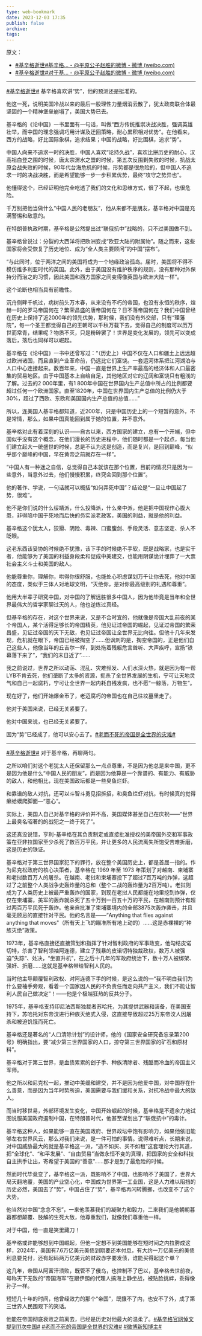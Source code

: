```yaml
---
type: web-bookmark
date: 2023-12-03 17:35
publish: false
archive: 
tags:
---
```

原文：
- [\#基辛格逝世#基辛格... - @平原公子赵胜的微博 - 微博 (weibo.com)](https://weibo.com/1564834725/NuVQSrhZ3?pagetype=fav)
- [\#基辛格逝世#对于基... - @平原公子赵胜的微博 - 微博 (weibo.com)](https://weibo.com/1564834725/Nv162Ewyx)

---

[\#基辛格逝世#](https://s.weibo.com/weibo?q=%23%E5%9F%BA%E8%BE%9B%E6%A0%BC%E9%80%9D%E4%B8%96%23) 基辛格喜欢讲“势”，他的预测还是挺准的。  
  
他这一死，说明美国冷战以来的最后一股理性力量烟消云散了，犹太政商联合体最坚固的一个精神堡垒崩塌了，美国大势已去。  
  
基辛格的《论中国》一书里面有一句话，叫做“西方传统推崇决战决胜，强调英雄壮举，而中国的理念强调巧用计谋及迂回策略，耐心累积相对优势”。在他看来，西方的战略，好比国际象棋，追求结果；中国的战略，好比围棋，追求“势”。  
  
中国人向来不追求一时的决胜，中国人喜欢“论持久战”，喜欢比拼历史的耐心，汉高祖白登之围的时候，唐太宗渭水之盟的时候，第五次反围剿失败的时候，抗战太原会战失败的时候，90年代台海危机的时候，形势都是很危险的，但中国人不追求一时的决战决胜，而是希望能够一步一步积累优势，最终“攻守之势异也”。  
  
他懂得这个，已经证明他完全吃透了我们的文化和思维方式，很了不起，也很危险。  
  
千万别把他当做什么“中国人民的老朋友”，他从来都不是朋友，基辛格对中国是充满警惕和敌意的。  
  
在特朗普执政时期，基辛格是公然提出过“联俄抗中”战略的，只不过美国做不到。  
  
基辛格曾说过：分裂的大西洋将把欧洲变成“欧亚大陆的附属物”。随之而来，这些国家将会受恢复了历史地位、成为“全人类主要顾问”的中国“摆布”。  
  
“与此同时，位于两洋之间的美国将成为一个地缘政治孤岛。届时，美国将不得不模仿维多利亚时代的英国。此外，由于美国没有维护秩序的规则，没有那种对外保持分而治之的习惯，因此美国和西方国家之间变得像英国与欧洲大陆一样”。  
  
这个论断也相当具有前瞻性。  
  
沉舟侧畔千帆过，病树前头万木春，从来没有不朽的帝国，也没有永恒的秩序，煊赫一时的罗马帝国何在？繁荣昌盛的唐帝国何在？日不落帝国何在？我们中国曾经在历史上保持了近2000年的领先优势，那时候，我们没有外交部，只有“理藩院”，每一个圣王都觉得自己的王朝可以千秋万载下去，觉得自己的制度可以历万世而常青，结果呢？物质不灭，只是粉碎罢了！世界是变化发展的，领先可以变成落后，落后也同样可以崛起。  
  
基辛格在《论中国》一书中还曾写过：“（历史上）中国不仅在人口和疆土上远远超过欧洲诸国，而且直到产业革命前，仍远比它们富饶。一套运河体系把江河湖泊与人口中心连接起来。数百年来，中国一直是世界上生产率最高的经济体和人口最密集的贸易地区。由于中国基本上自给自足，其他地区对它的辽阔和富饶只有粗浅的了解。过去的2 000年里，有1 800年中国在世界国内生产总值中所占的比例都要超过任何一个欧洲国家。直至1820年，中国在世界国内生产总值的比例仍大于30%，超过了西欧、东欧和美国国内生产总值的总值......”  
  
所以，连美国人基辛格都知道，近200年，只是中国历史上的一个短暂的意外，不是常情，那么，如果中国真能回到属于她的位置，并不意外。  
  
基辛格对此有着深刻的认识——自古以来，西方国家的建立，总有一个开端，但中国似乎没有这个概念，在他们漫长的历史进程中，他们随时都是一个起点，每当他们建立起大一统盛世的时候，总是不认为这是创造，而是复兴，是回到巅峰，“似乎那个巅峰的中国，早在黄帝之前就存在一样”。  
  
“中国人有一种迷之自信，总觉得自己本就该在那个位置，目前的情况只是因为一些意外，当意外过去，他们慢慢积累，终究会回到那个位置”。  
  
他的著作、学说，一句话就可以概括“如何弄死中国”？结论是“一旦让中国起了势，很难”。  
  
他不是你们说的什么绥靖派，什么投降派，什么亲中派，他是把中国视作心腹大患，非得陷中国于死地而后快的务实派老政客，美国的利益，就是他的利益。  
  
基辛格这个犹太人，狡猾、阴险、毒辣、口蜜腹剑、手段灵活、意志坚定、杀人不眨眼。  
  
这老东西该妥协的时候绝不犹豫，该下手的时候绝不手软，既是战略家，也是实干者，他能够为了美国的利益身段柔和促成中美建交，也能用阴谋诡计埋葬了一大票社会主义斗士和美国的敌人。  
  
他能尊重你，理解你，哄得你很舒服，也能处心积虑谋划万千让你去死，他对中国的态度，类似于三体人对地球文明，“灭绝你，是对你最高级别的礼遇和尊重”。  
  
他用大半辈子研究中国，对中国的了解远胜很多中国人，因为他毕竟是当年和全世界最伟大的哲学家聊过天的人，他也逆练过真经。  
  
但基辛格的存在，对这个世界来说，又是不合时宜的，他就像是帝国大乱前夜的某个帝国人，某个活得足够长的帝国精英，他见证过帝国的崛起，见证过帝国的繁荣昌盛，见证过帝国的天下无敌，也见证过帝国让全世界无比向往。但他十几年来发现，危机就在眼下，帝国已经被掏空了……但讽刺的是，掏空帝国的，正是他们自己这些人，他像当年的丘吉尔一样，到处拖着残躯危言耸听、大声疾呼，宣扬“铁幕落下来了”，“我们的末日近了”……  
  
我之前说过，世界之所以动荡、混乱、灾难频发、人们水深火热，就是因为有一帮LYB不肯去死，他们垄断了太多的资源，扼杀了全世界发展的生机，宁可让天地灵气和自己一起腐朽，宁可让全世界一起内耗自残发疯，也不愿“一鲸落，万物生”。  
  
现在好了，他们开始爆金币了，老迈腐朽的帝国也在自己往坟墓里走了。  
  
他对于美国来说，已经无关紧要了。  
  
他对中国来说，也已经无关紧要了。  
  
因为“势”已经成了，他可以安心去了。[\#老而不死的帝国是全世界的灾难#](https://s.weibo.com/weibo?q=%23%E8%80%81%E8%80%8C%E4%B8%8D%E6%AD%BB%E7%9A%84%E5%B8%9D%E5%9B%BD%E6%98%AF%E5%85%A8%E4%B8%96%E7%95%8C%E7%9A%84%E7%81%BE%E9%9A%BE%23)

---

[\#基辛格逝世#](https://s.weibo.com/weibo?q=%23%E5%9F%BA%E8%BE%9B%E6%A0%BC%E9%80%9D%E4%B8%96%23) 对于基辛格，再聊两句。  
  
之所以咱们对这个老犹太人还保留那么一点点尊重，不是因为他总是来中国，更不是因为他是什么“中国人民的朋友”，而是因为他算是一个靠谱的、有能力、有威胁的敌人，和他相比，现在美国政坛都是一些臭鱼烂虾。  
  
和靠谱的敌人对抗，还可以斗智斗勇见招拆招，和臭鱼烂虾对抗，有时候真的觉得癞蛤蟆爬脚面—“恶心”。  
  
实际上，美国人自己对基辛格的评价并不高，美国媒体甚至自己在庆祝——“世界上最臭名昭著的的战犯之一终于死了”。  
  
这还真没说错，亨利-基辛格在其负责制定或直接批准授权的美帝国外交和军事政策在亚非拉国家至少杀死了数百万平民，并让更多的人民流离失所饱受苦难折磨，这是历史的铁证。  
  
基辛格对于第三世界国家犯下的罪行，放在整个美国历史上，都是首屈一指的。作为尼克松政府的核心决策者，基辛格在 1969 年至 1973 年策划了对越南、柬埔寨和老挝数百万人的屠杀。在越南、老挝和柬埔寨投下了超过7百万吨的炸弹，这超过了之前整个人类战争史轰炸量的总和（整个二战的轰炸量为2百万吨）。老挝则成为了人类历史上被最严重轰炸的国家，到现在老挝人民都能在地里挖到炸弹，仅仅在柬埔寨，美军的轰炸就杀死了五十万到一百五十万的平民，在越南则预计有超过两百万平民死于轰炸。他亲自批准了柬埔寨境内的全部3875次轰炸袭击，并且毫无顾忌的直接针对平民。他的名言是——“Anything that flies against anything that moves"（所有天上飞的瞄准所有地上动的）……这是赤裸裸的“种族灭绝”政策。  
  
1973年，基辛格直接还直接策划和指挥了针对智利政府的军事政变，他勾结皮诺切特，杀害了智利领袖阿连德，建立了残暴的皮诺切特独裁政权，数万人被强迫”失踪“、处决，“坐直升机”，在之后十几年的军政府统治下，数十万人被绑架、强奸、折磨……这就是基辛格带给智利人民的。  
  
当时他主导颠覆智利政权、对阿连德下手的时候，是这么说的—“我不明白我们为什么要袖手旁观，看着一个国家因人民的不负责任而走向共产主义，我们不能让智利人民自己做决定”！——他是个极端狂热的反共分子。  
  
1975年，基辛格支持印尼法西斯独裁者苏哈托，为其提供武器和装备，在美国支持下，苏哈托对东帝汶进行种族灭绝式入侵，这直接导致超过25万东帝汶人因屠杀和被迫饥饿而死亡。  
  
基辛格还是著名的“人口清除计划”的设计师，他的《国家安全研究备忘录第200号》明确指出，要“减少第三世界国家的人口，掠夺第三世界国家的矿石和原材料”。  
  
基辛格对于第三世界，是血债累累的刽子手、种族清除者、残酷而冷血的帝国主义军师。  
  
他之所以和尼克松一起，推动中美缓和建交，并不是因为他爱中国，对中国存在什么善意，而是因为当年时势所迫，美国需要与我们缓和关系，对抗冷战中最大的敌人。  
  
而当时移世易，外部环境发生变化，中国开始崛起的时候，基辛格是不遗余力地试图说服美国政府遏制中国，在特朗普时代，他甚至谋划出了“联俄抗中”的毒计。  
  
基辛格这种人，如果能够一直在美国政府、世界政坛中饱有影响力，如果他依旧能够左右世界风云，那么对我们来说，是一件可怕的事情。说得难听点，长期来说，对中国威胁最大的就是基辛格这一派，“造不如买、买不如租”这套理论大行其道，把“全球化”、“和平发展”、“自由贸易”当做永恒不变的真理，把国家的安全和科技自主拱手让出，寄希望于美国的“善意”……那才是到了最危险的时候。  
  
然而时代毕竟变了，基辛格这一派，既影响不了中国，也影响不了美国了，世界大局天翻地覆，美国的产业空心化，中国成为世界第一工业国，这是人力难以阻挡的历史必然，美国去了“势”，中国占住了“势”，基辛格再闪转腾挪，也改变不了这个大势。  
  
他当然对中国“念念不忘”，一来他羡慕我们的凝聚力和毅力，二来我们是他朝朝暮暮都想颠覆、肢解的生死大敌，他尊重我们，就像我们尊重他一样。  
  
对于中国，他一直是笑里藏刀！  
  
基辛格或许能够想到中国崛起，但他一定想不到美国能够在短时间之内拉胯成这样，2024年，美国有7.6万亿美元美债到期要还本付息，有大约一万亿美元的美债利息要兑付，还有起码两万亿美元的财政赤字要发债，谁能买得起这个单？  
  
这几年，帝国从阿富汗溃败，既管不了俄乌，也控制不了巴以，基辛格去世前夜，号称天下无敌的“帝国海军”在跟伊朗的代理人搞海上静坐战，被贴脸挑衅，乖得像孙子一样。  
  
短短几十年的时间，他曾经效力的那个“帝国”，既攘不了内，也安不了外，成了第三世界人民围观下的笑话。  
  
他能在帝国彻底衰败之前离去，已经是历史对他最大的温柔了。[\#基辛格官网悼文提到11次中国#](https://s.weibo.com/weibo?q=%23%E5%9F%BA%E8%BE%9B%E6%A0%BC%E5%AE%98%E7%BD%91%E6%82%BC%E6%96%87%E6%8F%90%E5%88%B011%E6%AC%A1%E4%B8%AD%E5%9B%BD%23) [\#老而不死的帝国是全世界的灾难#](https://s.weibo.com/weibo?q=%23%E8%80%81%E8%80%8C%E4%B8%8D%E6%AD%BB%E7%9A%84%E5%B8%9D%E5%9B%BD%E6%98%AF%E5%85%A8%E4%B8%96%E7%95%8C%E7%9A%84%E7%81%BE%E9%9A%BE%23) [\#微博新知博主#](https://s.weibo.com/weibo?q=%23%E5%BE%AE%E5%8D%9A%E6%96%B0%E7%9F%A5%E5%8D%9A%E4%B8%BB%23)